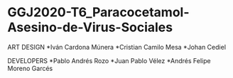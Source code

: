 # GGJ2020-T6_Paracocetamol-Asesino-de-Virus-Sociales

ART DESIGN
*Iván Cardona Múnera
*Cristian Camilo Mesa
*Johan Cediel

DEVELOPERS
*Pablo Andrés Rozo
*Juan Pablo Vélez
*Andrés Felipe Moreno Garcés
